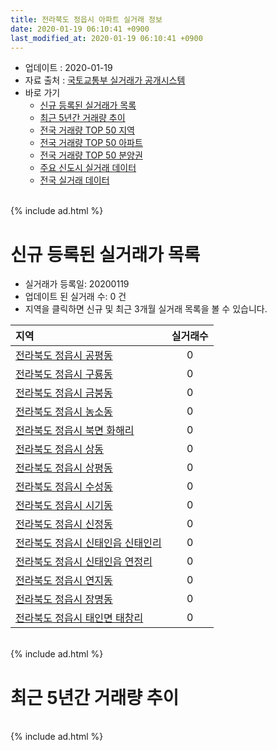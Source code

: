 ```yaml
---
title: 전라북도 정읍시 아파트 실거래 정보
date: 2020-01-19 06:10:41 +0900
last_modified_at: 2020-01-19 06:10:41 +0900
---
```


* 업데이트 : 2020-01-19
* 자료 출처 : [국토교통부 실거래가 공개시스템](http://rt.molit.go.kr)
* 바로 가기
    * [신규 등록된 실거래가 목록](#신규-등록된-실거래가-목록)
    * [최근 5년간 거래량 추이](#최근-5년간-거래량-추이)
    * [전국 거래량 TOP 50 지역](https://apt-info.github.io/apt-trade-info/최근-3개월-전국에서-가장-거래가-많이-발생한-지역)
    * [전국 거래량 TOP 50 아파트](https://apt-info.github.io/apt-trade-info/최근-3개월-전국에서-가장-거래가-많이-발생한-아파트)
    * [전국 거래량 TOP 50 분양권](https://apt-info.github.io/apt-trade-info/최근-3개월-전국에서-가장-거래가-많이-발생한-분양권)
    * [주요 신도시 실거래 데이터](https://apt-info.github.io/apt-trade-info/주요-신도시)
    * [전국 실거래 데이터](https://apt-info.github.io/apt-trade-info/전국)

<br>
{% include ad.html %}
<br>

# 신규 등록된 실거래가 목록
* 실거래가 등록일: 20200119
* 업데이트 된 실거래 수: 0 건
* 지역을 클릭하면 신규 및 최근 3개월 실거래 목록을 볼 수 있습니다.


|지역|실거래수|
|:---|:---:|
|[전라북도 정읍시 공평동](https://apt-info.github.io/apt-trade-info/전라북도-정읍시-공평동)|0|
|[전라북도 정읍시 구룡동](https://apt-info.github.io/apt-trade-info/전라북도-정읍시-구룡동)|0|
|[전라북도 정읍시 금붕동](https://apt-info.github.io/apt-trade-info/전라북도-정읍시-금붕동)|0|
|[전라북도 정읍시 농소동](https://apt-info.github.io/apt-trade-info/전라북도-정읍시-농소동)|0|
|[전라북도 정읍시 북면 화해리](https://apt-info.github.io/apt-trade-info/전라북도-정읍시-북면-화해리)|0|
|[전라북도 정읍시 상동](https://apt-info.github.io/apt-trade-info/전라북도-정읍시-상동)|0|
|[전라북도 정읍시 상평동](https://apt-info.github.io/apt-trade-info/전라북도-정읍시-상평동)|0|
|[전라북도 정읍시 수성동](https://apt-info.github.io/apt-trade-info/전라북도-정읍시-수성동)|0|
|[전라북도 정읍시 시기동](https://apt-info.github.io/apt-trade-info/전라북도-정읍시-시기동)|0|
|[전라북도 정읍시 신정동](https://apt-info.github.io/apt-trade-info/전라북도-정읍시-신정동)|0|
|[전라북도 정읍시 신태인읍 신태인리](https://apt-info.github.io/apt-trade-info/전라북도-정읍시-신태인읍-신태인리)|0|
|[전라북도 정읍시 신태인읍 연정리](https://apt-info.github.io/apt-trade-info/전라북도-정읍시-신태인읍-연정리)|0|
|[전라북도 정읍시 연지동](https://apt-info.github.io/apt-trade-info/전라북도-정읍시-연지동)|0|
|[전라북도 정읍시 장명동](https://apt-info.github.io/apt-trade-info/전라북도-정읍시-장명동)|0|
|[전라북도 정읍시 태인면 태창리](https://apt-info.github.io/apt-trade-info/전라북도-정읍시-태인면-태창리)|0|


<br>
{% include ad.html %}
<br>

# 최근 5년간 거래량 추이


<div style="width:100%;">
    <canvas id="deal_progress" height="200"></canvas>
</div>

<script>
new Chart(document.getElementById("deal_progress"), {
    type: 'line',
    data: {
        labels: ['201501','201502','201503','201504','201505','201506','201507','201508','201509','201510','201511','201512','201601','201602','201603','201604','201605','201606','201607','201608','201609','201610','201611','201612','201701','201702','201703','201704','201705','201706','201707','201708','201709','201710','201711','201712','201801','201802','201803','201804','201805','201806','201807','201808','201809','201810','201811','201812','201901','201902','201903','201904','201905','201906','201907','201908','201909','201910','201911','201912','202001'],
        datasets: [{
            label: '매매',
            pointRadius: 1,
            data: [82, 70, 98, 80, 64, 73, 51, 66, 56, 65, 54, 49, 70, 59, 87, 78, 44, 68, 58, 59, 54, 69, 61, 45, 58, 74, 83, 90, 104, 113, 100, 108, 73, 90, 84, 52, 67, 79, 84, 97, 65, 76, 85, 80, 74, 80, 70, 74, 88, 100, 79, 94, 76, 77, 79, 90, 78, 150, 104, 110, 32],
            borderColor: "rgba(255, 201, 14, 1)",
            backgroundColor: "rgba(255, 201, 14, 0.5)",
            fill: false,
            lineTension: 0
        },{
            label: '전월세',
            pointRadius: 1,
            data: [34, 31, 36, 25, 20, 30, 28, 15, 10, 19, 27, 49, 22, 25, 28, 17, 26, 14, 26, 23, 18, 18, 24, 25, 18, 26, 27, 22, 30, 39, 54, 26, 34, 41, 49, 43, 40, 19, 30, 17, 24, 37, 19, 22, 19, 23, 17, 22, 27, 20, 24, 22, 20, 16, 29, 20, 24, 22, 38, 33, 6],
            borderColor: "rgba(0, 141, 185, 1)",
            backgroundColor: "rgba(0, 141, 185, 0.5)",
            fill: false,
            lineTension: 0
        }
        ]
    },
    options: {
        responsive: true,
        title: {
            display: false
        },
        tooltips: {
            mode: 'index',
            intersect: false
        },
        hover: {
            mode: 'nearest',
            intersect: true
        },
        scales: {
            xAxes: [{
                display: true,
                scaleLabel: {
                    display: true,
                    labelString: '년/월'
                }
            }],
            yAxes: [{
                display: true,
                ticks: {
                    suggestedMin: 0,
                },
                scaleLabel: {
                    display: true,
                    labelString: '실거래 수'
                }
            }]
        }
    }
});

</script>


<br>
{% include ad.html %}
<br>

